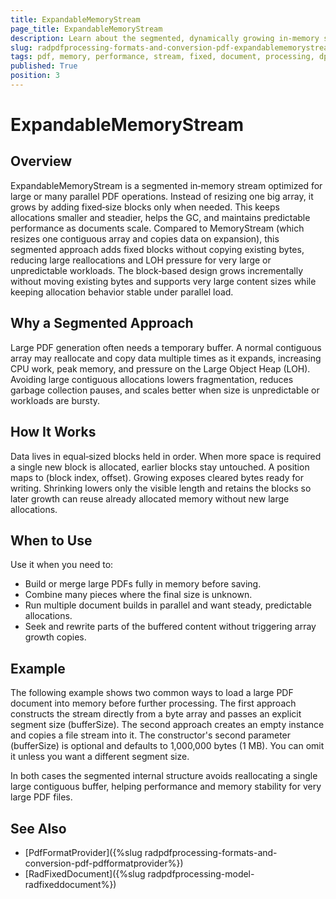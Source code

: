 ```yaml
---
title: ExpandableMemoryStream 
page_title: ExpandableMemoryStream
description: Learn about the segmented, dynamically growing in-memory stream implementation used for large PDF processing scenarios.
slug: radpdfprocessing-formats-and-conversion-pdf-expandablememorystream
tags: pdf, memory, performance, stream, fixed, document, processing, dpl, format, expandablememorystream, large, file, size
published: True
position: 3
---
```


# ExpandableMemoryStream

## Overview

ExpandableMemoryStream is a segmented in‑memory stream optimized for large or many parallel PDF operations. Instead of resizing one big array, it grows by adding fixed‑size blocks only when needed. This keeps allocations smaller and steadier, helps the GC, and maintains predictable performance as documents scale. Compared to MemoryStream (which resizes one contiguous array and copies data on expansion), this segmented approach adds fixed blocks without copying existing bytes, reducing large reallocations and LOH pressure for very large or unpredictable workloads. The block‑based design grows incrementally without moving existing bytes and supports very large content sizes while keeping allocation behavior stable under parallel load.

## Why a Segmented Approach

Large PDF generation often needs a temporary buffer. A normal contiguous array may reallocate and copy data multiple times as it expands, increasing CPU work, peak memory, and pressure on the Large Object Heap (LOH). Avoiding large contiguous allocations lowers fragmentation, reduces garbage collection pauses, and scales better when size is unpredictable or workloads are bursty.

## How It Works

Data lives in equal‑sized blocks held in order. When more space is required a single new block is allocated, earlier blocks stay untouched. A position maps to (block index, offset). Growing exposes cleared bytes ready for writing. Shrinking lowers only the visible length and retains the blocks so later growth can reuse already allocated memory without new large allocations.

## When to Use

Use it when you need to:

- Build or merge large PDFs fully in memory before saving.
- Combine many pieces where the final size is unknown.
- Run multiple document builds in parallel and want steady, predictable allocations.
- Seek and rewrite parts of the buffered content without triggering array growth copies.

## Example

The following example shows two common ways to load a large PDF document into memory before further processing. The first approach constructs the stream directly from a byte array and passes an explicit segment size (bufferSize). The second approach creates an empty instance and copies a file stream into it. The constructor's second parameter (bufferSize) is optional and defaults to 1,000,000 bytes (1 MB). You can omit it unless you want a different segment size.

<snippet id='libraries-pdf-formats-and-conversion-expandablememorystream-implementation'/>

In both cases the segmented internal structure avoids reallocating a single large contiguous buffer, helping performance and memory stability for very large PDF files.

## See Also

* [PdfFormatProvider]({%slug radpdfprocessing-formats-and-conversion-pdf-pdfformatprovider%})
* [RadFixedDocument]({%slug radpdfprocessing-model-radfixeddocument%})
